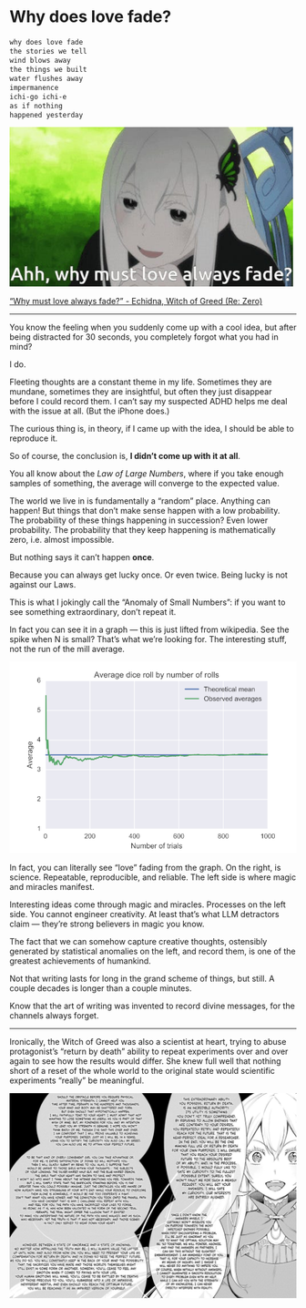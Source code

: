 # Why does love fade?

```
why does love fade
the stories we tell
wind blows away
the things we built
water flushes away
impermanence
ichi-go ichi-e
as if nothing
happened yesterday
```

![image](./images/echidna.jpg)

[“Why must love always fade?” - Echidna, Witch of Greed (Re: Zero)](https://www.youtube.com/watch?v=9z7IjPGP6Fg)

----

You know the feeling when you suddenly come up with a cool idea, but after being distracted for 30 seconds, you completely forgot what you had in mind?

I do.

Fleeting thoughts are a constant theme in my life. Sometimes they are mundane, sometimes they are insightful, but often they just disappear before I could record them. I can’t say my suspected ADHD helps me deal with the issue at all. (But the iPhone does.)

The curious thing is, in theory, if I came up with the idea, I should be able to reproduce it.

So of course, the conclusion is, **I didn’t come up with it at all**.

You all know about the *Law of Large Numbers*, where if you take enough samples of something, the average will converge to the expected value.

The world we live in is fundamentally a “random” place. Anything can happen! But things that don’t make sense happen with a low probability. The probability of these things happening in succession? Even lower probability. The probability that they keep happening is mathematically zero, i.e. almost impossible.

But nothing says it can’t happen **once**.

Because you can always get lucky once. Or even twice. Being lucky is not against our Laws.

This is what I jokingly call the “Anomaly of Small Numbers”: if you want to see something extraordinary, don’t repeat it.

In fact you can see it in a graph — this is just lifted from wikipedia. See the spike when N is small? That’s what we’re looking for. The interesting stuff, not the run of the mill average.


![image](./images/law_of_large_numbers.png)

In fact, you can literally see “love” fading from the graph. On the right, is science. Repeatable, reproducible, and reliable. The left side is where magic and miracles manifest.

Interesting ideas come through magic and miracles. Processes on the left side. You cannot engineer creativity. At least that’s what LLM detractors claim — they’re strong believers in magic you know.

The fact that we can somehow capture creative thoughts, ostensibly generated by statistical anomalies on the left, and record them, is one of the greatest achievements of humankind.

Not that writing lasts for long in the grand scheme of things, but still. A couple decades is longer than a couple minutes.

Know that the art of writing was invented to record divine messages, for the channels always forget.


----

Ironically, the Witch of Greed was also a scientist at heart, trying to abuse protagonist’s “return by death” ability to repeat experiments over and over again to see how the results would differ. She knew full well that nothing short of a reset of the whole world to the original state would scientific experiments “really” be meaningful.


![image](./images/echidna_speech.jpg)
